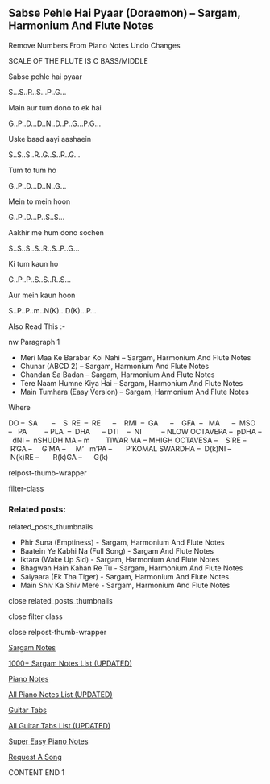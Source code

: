 
## Sabse Pehle Hai Pyaar (Doraemon) – Sargam, Harmonium And Flute Notes

Remove Numbers From Piano Notes
Undo Changes

SCALE OF THE FLUTE IS C BASS/MIDDLE

Sabse pehle hai pyaar

S…S..R..S…P..G…

Main aur tum dono to ek hai

G..P..D…D..N..D..P..G…P.G…

Uske baad aayi aashaein

S..S..S..R..G..S..R..G…

Tum to tum ho

G..P..D…D..N..G…

Mein to mein hoon

G..P..D…P..S..S…

Aakhir me hum dono sochen

S..S..S..S..R..S..P..G…

Ki tum kaun ho

G..P..P..S..S..R..S…

Aur mein kaun hoon

S..P..P..m..N(K)…D(K)…P…

Also Read This :-

nw Paragraph 1

* Meri Maa Ke Barabar Koi Nahi – Sargam, Harmonium And Flute Notes
* Chunar (ABCD 2) – Sargam, Harmonium And Flute Notes
* Chandan Sa Badan – Sargam, Harmonium And Flute Notes
* Tere Naam Humne Kiya Hai – Sargam, Harmonium And Flute Notes
* Main Tumhara (Easy Version) – Sargam, Harmonium And Flute Notes

Where

DO –  SA       –    S  RE  –  RE      –    RMI  –  GA      –    GFA  –   MA      –  MSO  –   PA         – PLA  –  DHA      – DTI    –  NI          – NLOW OCTAVEPA –  pDHA –  dNI –  nSHUDH MA – m        TIWAR MA – MHIGH OCTAVESA –    S’RE –     R’GA –     G’MA –     M’   m’PA –       P’KOMAL SWARDHA –  D(k)NI –       N(k)RE –       R(k)GA –      G(k)

relpost-thumb-wrapper

filter-class

### Related posts:

related_posts_thumbnails

* Phir Suna (Emptiness) - Sargam, Harmonium And Flute Notes
* Baatein Ye Kabhi Na (Full Song) - Sargam And Flute Notes
* Iktara (Wake Up Sid) - Sargam, Harmonium And Flute Notes
* Bhagwan Hain Kahan Re Tu  - Sargam, Harmonium And Flute Notes
* Saiyaara (Ek Tha Tiger) - Sargam, Harmonium And Flute Notes
* Main Shiv Ka Shiv Mere - Sargam, Harmonium And Flute Notes

close related_posts_thumbnails

close filter class

close relpost-thumb-wrapper

[Sargam Notes](https://www.notationsworld.com/sargam-notes.html)

[1000+ Sargam Notes List (UPDATED)](https://www.notationsworld.com/all-songs-list-sargam-notes.html)

[Piano Notes](https://www.notationsworld.com/piano-notes.html)

[All Piano Notes List (UPDATED)](https://www.notationsworld.com/all-songs-list-piano-notes.html)

[Guitar Tabs](https://www.notationsworld.com/guitar-tabs.html)

[All Guitar Tabs List (UPDATED)](https://www.notationsworld.com/all-songs-list-guitar-tabs.html)

[Super Easy Piano Notes](https://studywall.in/)

[Request A Song](https://www.notationsworld.com/request-a-song.html)

CONTENT END 1

